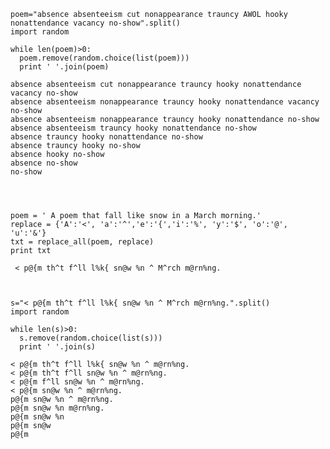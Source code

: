 

    poem="absence absenteeism cut nonappearance trauncy AWOL hooky nonattendance vacancy no-show".split()
    import random
    
    while len(poem)>0:
      poem.remove(random.choice(list(poem)))
      print ' '.join(poem)

    absence absenteeism cut nonappearance trauncy hooky nonattendance vacancy no-show
    absence absenteeism nonappearance trauncy hooky nonattendance vacancy no-show
    absence absenteeism nonappearance trauncy hooky nonattendance no-show
    absence absenteeism trauncy hooky nonattendance no-show
    absence trauncy hooky nonattendance no-show
    absence trauncy hooky no-show
    absence hooky no-show
    absence no-show
    no-show
    



    poem = ' A poem that fall like snow in a March morning.'
    replace = {'A':'<', 'a':'^','e':'{','i':'%', 'y':'$', 'o':'@', 'u':'&'}
    txt = replace_all(poem, replace) 
    print txt 

     < p@{m th^t f^ll l%k{ sn@w %n ^ M^rch m@rn%ng.



    s="< p@{m th^t f^ll l%k{ sn@w %n ^ M^rch m@rn%ng.".split()
    import random
    
    while len(s)>0:
      s.remove(random.choice(list(s)))
      print ' '.join(s)

    < p@{m th^t f^ll l%k{ sn@w %n ^ m@rn%ng.
    < p@{m th^t f^ll sn@w %n ^ m@rn%ng.
    < p@{m f^ll sn@w %n ^ m@rn%ng.
    < p@{m sn@w %n ^ m@rn%ng.
    p@{m sn@w %n ^ m@rn%ng.
    p@{m sn@w %n m@rn%ng.
    p@{m sn@w %n
    p@{m sn@w
    p@{m
    

